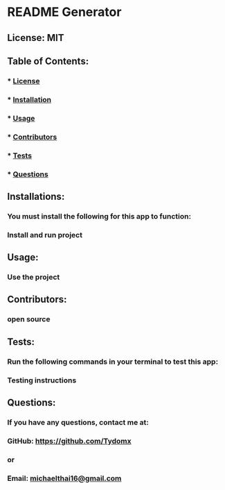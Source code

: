 # README Generator
  ## License: MIT 
  ### 

  ## Table of Contents: 
  ### * [License](#license)
  ### * [Installation](#installation)
  ### * [Usage](#usage)
  ### * [Contributors](#contributors)
  ### * [Tests](#tests)
  ### * [Questions](#questions)

  ## Installations:
  ### You must install the following for this app to function:
  ### Install and run project

  ## Usage: 
  ### Use the project

  ## Contributors:
  ### open source

  ## Tests: 
  ### Run the following commands in your terminal to test this app:
  ### Testing instructions

  ## Questions: 
  ### If you have any questions, contact me at:
  ### GitHub: https://github.com/Tydomx
  ### or
  ### Email: michaelthai16@gmail.com
